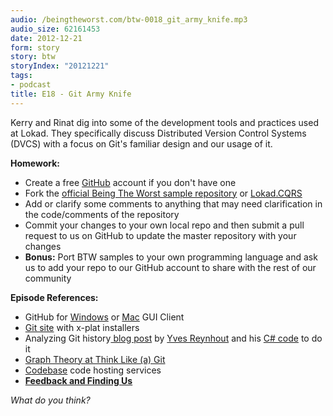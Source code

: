 ```yaml
---
audio: /beingtheworst.com/btw-0018_git_army_knife.mp3
audio_size: 62161453
date: 2012-12-21
form: story
story: btw
storyIndex: "20121221"
tags:
- podcast
title: E18 - Git Army Knife
---
```

<p>Kerry and Rinat dig into some of the development tools and practices used at Lokad. They specifically discuss Distributed Version Control Systems (DVCS) with a focus on Git's familiar design and our usage of it.</p>


<p><strong>Homework:</strong></p>
<ul>
<li>Create a free <a href="http://github.com/">GitHub</a> account if you don't have one</li>
<li>Fork the <a href="https://github.com/beingtheworst/btw-samples">official Being The Worst sample repository</a> or <a href="http://lokad.github.com/lokad-cqrs/">Lokad.CQRS</a></li>
<li>Add or clarify some comments to anything that may need clarification in the code/comments of the repository</li>
<li>Commit your changes to your own local repo and then submit a pull request to us on GitHub to update the master repository with your changes</li>
<li><strong>Bonus:</strong> Port BTW samples to your own programming language and ask us to add your repo to our GitHub account to share with the rest of our community</li>
</ul>
<p><strong>Episode References:</strong></p>
<ul>
<li>GitHub for <a href="http://windows.github.com/">Windows</a> or <a href="http://mac.github.com/">Mac</a> GUI Client </li>
<li><a href="http://git-scm.com/downloads">Git site</a> with x-plat installers</li>
<li>Analyzing Git history<a href="http://seabites.wordpress.com/2012/04/19/your-vcs-the-forgotten-feedback-loop/"> blog post</a> by <a href="https://twitter.com/yreynhout">Yves Reynhout</a> and his <a href="https://github.com/yreynhout/sharptemporalgitalyzer">C# code</a> to do it</li>
<li><a href="http://think-like-a-git.net/sections/graph-theory/seven-bridges-of-konigsberg.html">Graph Theory at Think Like (a) Git</a></li>
<li><a href="http://www.codebasehq.com/">Codebase</a> code hosting services</li>
<li><strong><a href="http://beingtheworst.com/about">Feedback and Finding Us</a></strong></li>
</ul>
<p><em>What do you think?</em></p>
